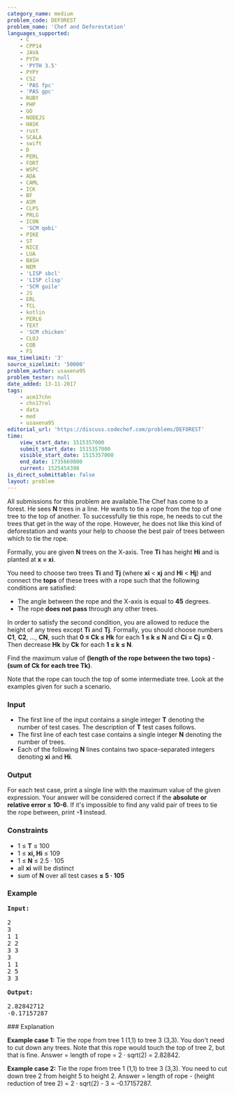```yaml
---
category_name: medium
problem_code: DEFOREST
problem_name: 'Chef and Deforestation'
languages_supported:
    - C
    - CPP14
    - JAVA
    - PYTH
    - 'PYTH 3.5'
    - PYPY
    - CS2
    - 'PAS fpc'
    - 'PAS gpc'
    - RUBY
    - PHP
    - GO
    - NODEJS
    - HASK
    - rust
    - SCALA
    - swift
    - D
    - PERL
    - FORT
    - WSPC
    - ADA
    - CAML
    - ICK
    - BF
    - ASM
    - CLPS
    - PRLG
    - ICON
    - 'SCM qobi'
    - PIKE
    - ST
    - NICE
    - LUA
    - BASH
    - NEM
    - 'LISP sbcl'
    - 'LISP clisp'
    - 'SCM guile'
    - JS
    - ERL
    - TCL
    - kotlin
    - PERL6
    - TEXT
    - 'SCM chicken'
    - CLOJ
    - COB
    - FS
max_timelimit: '3'
source_sizelimit: '50000'
problem_author: usaxena95
problem_tester: null
date_added: 13-11-2017
tags:
    - acm17chn
    - chn17rol
    - data
    - med
    - usaxena95
editorial_url: 'https://discuss.codechef.com/problems/DEFOREST'
time:
    view_start_date: 1515357000
    submit_start_date: 1515357000
    visible_start_date: 1515357000
    end_date: 1735669800
    current: 1525454398
is_direct_submittable: false
layout: problem
---
```

All submissions for this problem are available.The Chef has come to a forest. He sees **N** trees in a line. He wants to tie a rope from the top of one tree to the top of another. To successfully tie this rope, he needs to cut the trees that get in the way of the rope. However, he does not like this kind of deforestation and wants your help to choose the best pair of trees between which to tie the rope.

Formally, you are given **N** trees on the X-axis. Tree **Ti** has height **Hi** and is planted at **x = xi**.

You need to choose two trees **Ti** and **Tj** (where **xi** < **xj** and **Hi** < **Hj**) and connect the **tops** of these trees with a rope such that the following conditions are satisfied:

- The angle between the rope and the X-axis is equal to **45** degrees.
- The rope **does not pass** through any other trees.

In order to satisfy the second condition, you are allowed to reduce the height of any trees except **Ti** and **Tj**. Formally, you should choose numbers **C1**, **C2**, ..., **CN**, such that **0 ≤ Ck ≤ Hk** for each **1 ≤ k ≤ N** and **Ci = Cj = 0**. Then decrease **Hk** by **Ck** for each **1 ≤ k ≤ N**.

Find the maximum value of **(length of the rope between the two tops)** - **(sum of Ck for each tree Tk)**.

Note that the rope can touch the top of some intermediate tree. Look at the examples given for such a scenario.

### Input

- The first line of the input contains a single integer **T** denoting the number of test cases. The description of **T** test cases follows.
- The first line of each test case contains a single integer **N** denoting the number of trees.
- Each of the following **N** lines contains two space-separated integers denoting **xi** and **Hi**.

### Output

For each test case, print a single line with the maximum value of the given expression. Your answer will be considered correct if the **absolute or relative error ≤** **10-6**. If it's impossible to find any valid pair of trees to tie the rope between, print **-1** instead.

### Constraints

- 1 ≤ **T** ≤ 100
- 1 ≤ **xi, Hi** ≤ 109
- 1 ≤ **N** ≤ 2.5 · 105
- all **xi** will be distinct
- sum of **N** over all test cases **≤ 5 · 105**

### Example

<pre><b>Input:</b>

2
3
1 1
2 2
3 3
3
1 1
2 5
3 3

<b>Output:</b>

2.82842712
-0.17157287
</pre>### Explanation

**Example case 1:** Tie the rope from tree 1 (1,1) to tree 3 (3,3). You don't need to cut down any trees. Note that this rope would touch the top of tree 2, but that is fine. Answer = length of rope = 2 · sqrt(2) = 2.82842.

**Example case 2:** Tie the rope from tree 1 (1,1) to tree 3 (3,3). You need to cut down tree 2 from height 5 to height 2. Answer = length of rope - (height reduction of tree 2) = 2 · sqrt(2) - 3 = -0.17157287.
